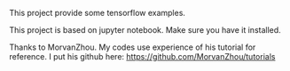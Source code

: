 This project provide some tensorflow examples.  
  
This project is based on jupyter notebook. Make sure you have it installed.  
  
Thanks to MorvanZhou. My codes use experience of his tutorial for reference. 
I put his github here: https://github.com/MorvanZhou/tutorials

